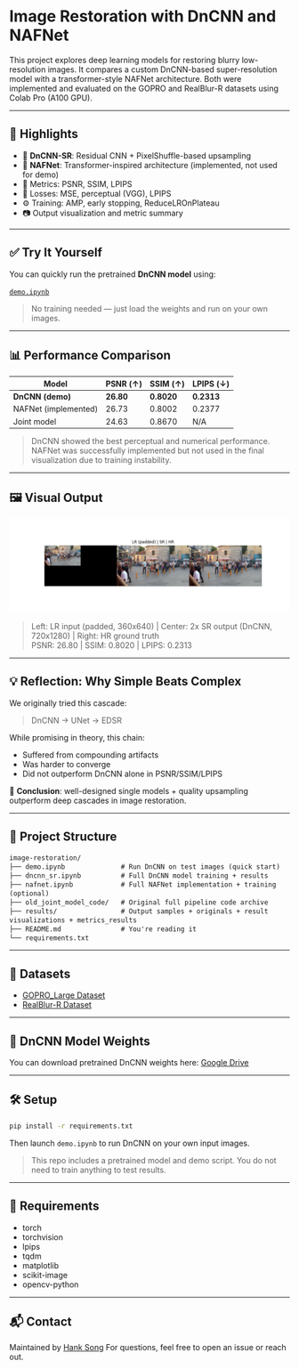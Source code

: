 # Image Restoration with DnCNN and NAFNet

This project explores deep learning models for restoring blurry low-resolution images. It compares a custom DnCNN-based super-resolution model with a transformer-style NAFNet architecture. Both were implemented and evaluated on the GOPRO and RealBlur-R datasets using Colab Pro (A100 GPU).

---

## 🚀 Highlights

* 🧠 **DnCNN-SR**: Residual CNN + PixelShuffle-based upsampling
* 🔬 **NAFNet**: Transformer-inspired architecture (implemented, not used for demo)
* 🎯 Metrics: PSNR, SSIM, LPIPS
* 🧪 Losses: MSE, perceptual (VGG), LPIPS
* ⚙️ Training: AMP, early stopping, ReduceLROnPlateau
* 📷 Output visualization and metric summary

---

## ✅ Try It Yourself

You can quickly run the pretrained **DnCNN model** using:

[`demo.ipynb`](demo.ipynb)

>  No training needed — just load the weights and run on your own images.

---

## 📊 Performance Comparison

| Model                | PSNR (↑)  | SSIM (↑)   | LPIPS (↓)  |
| -------------------- | --------- | ---------- | ---------- |
| **DnCNN (demo)**     | **26.80** | **0.8020** | **0.2313** |
| NAFNet (implemented) | 26.73     | 0.8002     | 0.2377     |
| Joint model          | 24.63     | 0.8670     | N/A        |

> DnCNN showed the best perceptual and numerical performance. NAFNet was successfully implemented but not used in the final visualization due to training instability.

---

## 🖼️ Visual Output

![DnCNN Output](results/visual_result.png)

> Left: LR input (padded, 360x640) | Center: 2x SR output (DnCNN, 720x1280) | Right: HR ground truth  
> PSNR: 26.80 | SSIM: 0.8020 | LPIPS: 0.2313

---

## 💡 Reflection: Why Simple Beats Complex

We originally tried this cascade:

> DnCNN → UNet → EDSR

While promising in theory, this chain:

* Suffered from compounding artifacts
* Was harder to converge
* Did not outperform DnCNN alone in PSNR/SSIM/LPIPS

📌 **Conclusion**: well-designed single models + quality upsampling outperform deep cascades in image restoration.

---

## 📁 Project Structure

```
image-restoration/
├── demo.ipynb              # Run DnCNN on test images (quick start)
├── dncnn_sr.ipynb          # Full DnCNN model training + results
├── nafnet.ipynb            # Full NAFNet implementation + training (optional)
├── old_joint_model_code/   # Original full pipeline code archive
├── results/                # Output samples + originals + result visualizations + metrics_results
├── README.md               # You're reading it
└── requirements.txt
```

---

## 📄 Datasets

* [GOPRO\_Large Dataset](https://seungjunnah.github.io/Datasets/gopro)
* [RealBlur-R Dataset](https://cg.postech.ac.kr/research/realblur/)

---

## 🔗 DnCNN Model Weights

You can download pretrained DnCNN weights here:
[Google Drive](https://drive.google.com/file/d/1kX9MaNp3m8B5XAwCfqo9yrXwHhyAEpwP/view?usp=sharing)

---

## 🛠️ Setup

```bash
pip install -r requirements.txt
```

Then launch `demo.ipynb` to run DnCNN on your own input images.

>  This repo includes a pretrained model and demo script. You do not need to train anything to test results.

---

## 🔧 Requirements

* torch
* torchvision
* lpips
* tqdm
* matplotlib
* scikit-image
* opencv-python

---

## 📬 Contact

Maintained by [Hank Song](https://github.com/HANKSOONG)
For questions, feel free to open an issue or reach out.
